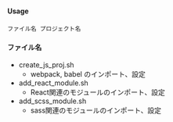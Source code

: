 #### Usage
`ファイル名 プロジェクト名`
#### ファイル名
* create_js_proj.sh
  * webpack, babel のインポート、設定
* add_react_module.sh
  * React関連のモジュールのインポート、設定
* add_scss_module.sh
  * sass関連のモジュールのインポート、設定

